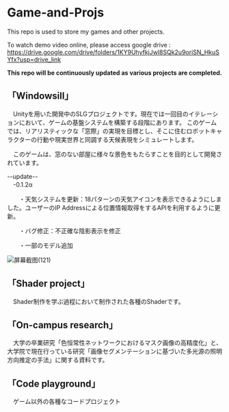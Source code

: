 # Game-and-Projs
This repo is used to store my games and other projects.

To watch demo video online, please access google drive : https://drive.google.com/drive/folders/1KY9UhyfkjJwl8SQk2u9oriSN_HkuSYfx?usp=drive_link 

**This repo will be continuously updated as various projects are completed.**

## 「Windowsill」
　Unityを用いた開発中のSLGプロジェクトです。現在では一回目のイテレーションにおいて、ゲームの基盤システムを構築する段階にあります。
このゲームでは、リアリスティックな「窓際」の実現を目標とし、そこに住むロボットキャラクターの行動や現実世界と同調する天候表現をシミュレートします。
 
　このゲームは、窓のない部屋に様々な景色をもたらすことを目的として開発されています。

--update--   
　-0.1.2α
 
　　・天気システムを更新：18パターンの天気アイコンを表示できるようにしました。ユーザーのIP Addressによる位置情報取得をするAPIを利用するように更新。
  
　　・バグ修正：不正確な陰影表示を修正

 　　・一部のモデル追加
   
  ![屏幕截图(121)](https://github.com/martin-joe-1998/Game-and-Projs/assets/149871657/e0a4201b-0864-4aba-8628-31eb95299b2a)

## 「Shader project」
　Shader制作を学ぶ過程において制作された各種のShaderです。

## 「On-campus research」
　大学の卒業研究「色恒常性ネットワークにおけるマスク画像の高精度化」と、大学院で現在行っている研究「画像セグメンテーションに基づいた多光源の照明方向推定の手法」に関する資料です。

## 「Code playground」
　ゲーム以外の各種なコードプロジェクト
